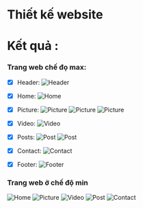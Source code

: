 # Thiết kế website
# Kết quả :
### Trang web chế đọ max:
- [x] Header:
![Header](Header.PNG)

- [x] Home:
![Home](images/Home.PNG)

- [x] Picture:
![Picture](images/Picture1.PNG)
![Picture](images/Picture2.PNG)
![Picture](images/Picture3.PNG)

- [x] Video:
![Video](images/Video.PNG)

- [x] Posts:
![Post](images/Post1.PNG)
![Post](images/Post2.PNG)

- [x] Contact:
![Contact](images/Contact.PNG)

- [x] Footer:
![Footer](images/Footer.PNG)

### Trang web ở chế độ min
![Home](images/Home-min.PNG)
![Picture](images/Picture-min.PNG)
![Video](images/Video-min.PNG)
![Post](images/Post-min.PNG)
![Contact](images/Contact-min.PNG)



